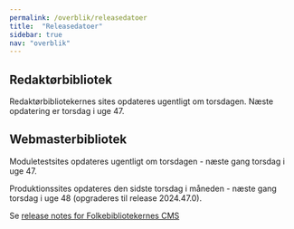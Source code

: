 ```yaml
---
permalink: /overblik/releasedatoer
title:  "Releasedatoer"
sidebar: true
nav: "overblik"
---
```


## Redaktørbibliotek

Redaktørbibliotekernes sites opdateres ugentligt om torsdagen. Næste opdatering er torsdag i uge 47.
 
## Webmasterbibliotek

Moduletestsites opdateres ugentligt om torsdagen - næste gang torsdag i uge 47.
 
Produktionssites opdateres den sidste torsdag i måneden - næste gang torsdag i uge 48 (opgraderes til release 2024.47.0).
 
Se [release notes for Folkebibliotekernes CMS](https://www.folkebibliotekernescms.dk/main/overblik/release-notes/)
